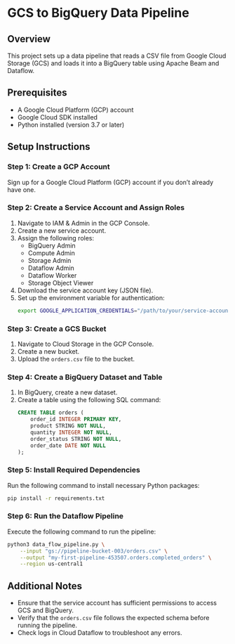 # GCS to BigQuery Data Pipeline

## Overview
This project sets up a data pipeline that reads a CSV file from Google Cloud Storage (GCS) and loads it into a BigQuery table using Apache Beam and Dataflow.

## Prerequisites
- A Google Cloud Platform (GCP) account
- Google Cloud SDK installed
- Python installed (version 3.7 or later)

## Setup Instructions

### Step 1: Create a GCP Account
Sign up for a Google Cloud Platform (GCP) account if you don’t already have one.

### Step 2: Create a Service Account and Assign Roles
1. Navigate to IAM & Admin in the GCP Console.
2. Create a new service account.
3. Assign the following roles:
   - BigQuery Admin
   - Compute Admin
   - Storage Admin
   - Dataflow Admin
   - Dataflow Worker
   - Storage Object Viewer
4. Download the service account key (JSON file).
5. Set up the environment variable for authentication:
   ```sh
   export GOOGLE_APPLICATION_CREDENTIALS="/path/to/your/service-account-key.json"
   ```

### Step 3: Create a GCS Bucket
1. Navigate to Cloud Storage in the GCP Console.
2. Create a new bucket.
3. Upload the `orders.csv` file to the bucket.

### Step 4: Create a BigQuery Dataset and Table
1. In BigQuery, create a new dataset.
2. Create a table using the following SQL command:
   ```sql
   CREATE TABLE orders (
       order_id INTEGER PRIMARY KEY,
       product STRING NOT NULL,
       quantity INTEGER NOT NULL,
       order_status STRING NOT NULL,
       order_date DATE NOT NULL
   );
   ```

### Step 5: Install Required Dependencies
Run the following command to install necessary Python packages:
```sh
pip install -r requirements.txt
```

### Step 6: Run the Dataflow Pipeline
Execute the following command to run the pipeline:
```sh
python3 data_flow_pipeline.py \
    --input "gs://pipeline-bucket-003/orders.csv" \
    --output "my-first-pipeline-453507.orders.completed_orders" \
    --region us-central1
```

## Additional Notes
- Ensure that the service account has sufficient permissions to access GCS and BigQuery.
- Verify that the `orders.csv` file follows the expected schema before running the pipeline.
- Check logs in Cloud Dataflow to troubleshoot any errors.
